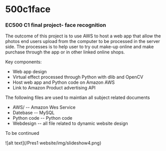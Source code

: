 # 500c1face
### EC500 C1 final project- face recognition

The outcome of this project is to use AWS to host a web app that allow the photos end users upload from the computer to be processed in the server side. The processes is to help user to try out make-up online and make purchase through the app or in other linked online shops.

Key components:
* Web app design
* Virtual effect processed through Python with dlib and OpenCV
* Host web app and Python code on Amazon AWS
* Link to Amazon Product advertising API

The following files are used to maintian all subject related documents
* AWS/ -- Amazon Wes Service
* Datebase -- MySQL
* Python code -- Python code
* Webdesign -- all file related to dynamic website design

To be continued

![alt text](/Pres1 website/img/slideshow4.png)
